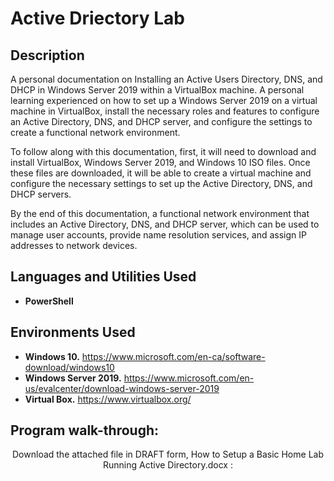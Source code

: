 <h1>Active Driectory Lab</h1>

<h2>Description</h2>
A personal documentation on Installing an Active Users Directory, DNS, and DHCP in Windows Server 2019 within a VirtualBox machine. A personal learning experienced on how to set up a Windows Server 2019 on a virtual machine in VirtualBox, install the necessary roles and features to configure an Active Directory, DNS, and DHCP server, and configure the settings to create a functional network environment.

To follow along with this documentation, first, it will need to download and install VirtualBox, Windows Server 2019, and Windows 10 ISO files. Once these files are downloaded, it will be able to create a virtual machine and configure the necessary settings to set up the Active Directory, DNS, and DHCP servers.

By the end of this documentation, a functional network environment that includes an Active Directory, DNS, and DHCP server, which can be used to manage user accounts, provide name resolution services, and assign IP addresses to network devices.
<br />


<h2>Languages and Utilities Used</h2>

- <b>PowerShell</b> 

<h2>Environments Used </h2>

- <b>Windows 10.</b> <a><e>https://www.microsoft.com/en-ca/software-download/windows10</e></a>
- <b>Windows Server 2019.</b> <a><e>https://www.microsoft.com/en-us/evalcenter/download-windows-server-2019</e></a>
- <b>Virtual Box.</b> <a><e>https://www.virtualbox.org/</e></a> 

<h2>Program walk-through:</h2>

<p align="center">
Download the attached file in DRAFT form, How to Setup a Basic Home Lab Running Active Directory.docx : <br/>
<!--<img src="https://i.imgur.com/62TgaWL.png" height="80%" width="80%" alt="Disk Sanitization Steps"/>-->
<br />
</p>

<!--
 ```diff
- text in red
+ text in green
! text in orange
# text in gray
@@ text in purple (and bold)@@
```
--!>
